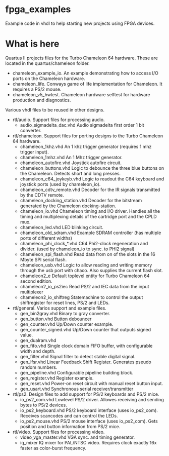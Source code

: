 fpga_examples
=============

Example code in vhdl to help starting new projects using FPGA devices.

What is here
============

Quartus II projects files for the Turbo Chameleon 64 hardware. These are located in the quartus/chameleon folder.
* chameleon_example_io. An example demonstrating how to access I/O ports on the Chameleon hardware.
* chameleon_life. Conways game of life implementation for Chameleon. It requires a PS/2 mouse.
* chameleon_v5_hwtest. Chameleon hardware selftest for hardware production and diagnostics.

Various vhdl files to be reused in other designs.
* rtl/audio. Support files for processing audio.
    * audio_sigmadelta_dac.vhd  Audio sigmadelta first order 1 bit converter.
* rtl/chameleon. Support files for porting designs to the Turbo Chameleon 64 hardware.
    * chameleon_1khz.vhd  An 1 khz trigger generator (requires 1 mhz trigger input).
    * chameleon_1mhz.vhd  An 1 Mhz trigger generator.
    * chameleon_autofire.vhd  Joystick autofire circuit.
    * chameleon_buttons.vhd  Logic to debounce the three blue buttons on the Chameleon. Detects short and long presses.
    * chameleon_c64_joykeyb.vhd  Logic to readout the C64 keyboard and joystick ports (used by chameleon_io).
    * chameleon_cdtv_remote.vhd  Decoder for the IR signals transmitted by the CDTV remote.
    * chameleon_docking_station.vhd  Decoder for the bitstream generated by the Chameleon docking-station.
    * chameleon_io.vhd  Chameleon timing and I/O driver. Handles all the timing and multiplexing details of the cartridge port and the CPLD mux.
    * chameleon_led.vhd  LED blinking circuit.
    * chameleon_old_sdram.vhd  Example SDRAM controller (has multiple ports of different widths)
    * chameleon_phi_clock_*.vhd  C64 Phi2-clock regeneration and divider. (used by chameleon_io to sync. to PHI2 signal)
    * chameleon_spi_flash.vhd  Read data from on of the slots in the 16 Mbyte SPI serial flash.
    * chameleon_usb.vhd  Logic to allow reading and writing memory through the usb port with chaco. Also supplies the current flash slot.
	* chameleon2_e            Default toplevel entity for Turbo Chameleon 64 second edition.
	* chameleon2_io_ps2iec    Read PS/2 and IEC data from the input multiplexer
	* chameleon2_io_shiftreg  Statemachine to control the output shiftregister for reset lines, PS/2 and LEDs.
* rtl/general. Varios support and example files.
    * gen_bin2gray.vhd  Binary to gray converter.
    * gen_button.vhd  Button debouncer
    * gen_counter.vhd  Up/Down counter example.
    * gen_counter_signed.vhd  Up/Down counter that outputs signed value.
    * gen_dualram.vhd
    * gen_fifo.vhd  Single clock domain FIFO buffer, with configurable width and depth.
    * gen_filter.vhd  Signal filter to detect stable digital signal.
    * gen_lfsr.vhd  Linear Feedback Shift Register. Generates pseudo random numbers.
    * gen_pipeline.vhd  Configurable pipeline building block.
    * gen_register.vhd  Register example.
    * gen_reset.vhd  Power-on reset circuit with manual reset button input.
    * gen_usart.vhd  Synchronous serial receiver/transmitter
* rtl/ps2. Design files to add support for PS/2 keyboards and PS/2 mice.
    * io_ps2_com.vhd  Lowlevel PS/2 driver. Allowes receiving and sending bytes to PS/2 devices.
    * io_ps2_keyboard.vhd  PS/2 keyboard interface (uses io_ps2_com). Receives scancodes and can control the LEDs.
    * io_ps2_mouse.vhd   PS/2 mouse interface (uses io_ps2_com). Gets position and button information from PS/2 mice.
* rtl/video. Support files for processing video.
    * video_vga_master.vhd  VGA sync. and timing generator.
	* iq_mixer              IQ mixer for PAL/NTSC video. Requires clock exactly 16x faster as color-burst frequency.

